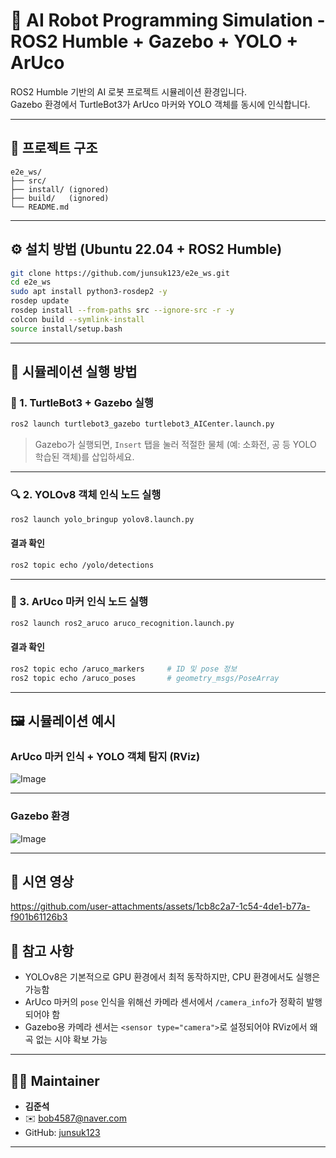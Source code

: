 # 🧠 AI Robot Programming Simulation - ROS2 Humble + Gazebo + YOLO + ArUco

ROS2 Humble 기반의 AI 로봇 프로젝트 시뮬레이션 환경입니다.  
Gazebo 환경에서 TurtleBot3가 ArUco 마커와 YOLO 객체를 동시에 인식합니다.

---

## 📁 프로젝트 구조

```
e2e_ws/
├── src/
├── install/ (ignored)
├── build/   (ignored)
└── README.md
```

---

## ⚙️ 설치 방법 (Ubuntu 22.04 + ROS2 Humble)

```bash
git clone https://github.com/junsuk123/e2e_ws.git
cd e2e_ws
sudo apt install python3-rosdep2 -y
rosdep update
rosdep install --from-paths src --ignore-src -r -y
colcon build --symlink-install
source install/setup.bash
```

---

## 🚀 시뮬레이션 실행 방법

### 🐢 1. TurtleBot3 + Gazebo 실행

```bash
ros2 launch turtlebot3_gazebo turtlebot3_AICenter.launch.py
```

> Gazebo가 실행되면, `Insert` 탭을 눌러 적절한 물체 (예: 소화전, 공 등 YOLO 학습된 객체)를 삽입하세요.

---

### 🔍 2. YOLOv8 객체 인식 노드 실행

```bash
ros2 launch yolo_bringup yolov8.launch.py
```

#### 결과 확인

```bash
ros2 topic echo /yolo/detections
```

---

### 🎯 3. ArUco 마커 인식 노드 실행

```bash
ros2 launch ros2_aruco aruco_recognition.launch.py
```

#### 결과 확인

```bash
ros2 topic echo /aruco_markers     # ID 및 pose 정보
ros2 topic echo /aruco_poses       # geometry_msgs/PoseArray
```

---

## 🖼️ 시뮬레이션 예시

### ArUco 마커 인식 + YOLO 객체 탐지 (RViz)

![Image](https://github.com/user-attachments/assets/21e76fc8-d993-4095-b92b-6d99304471ad)

---

### Gazebo 환경

![Image](https://github.com/user-attachments/assets/65836d64-998b-4a2f-bf1a-d633871e58f5)

---

## 🎥 시연 영상

https://github.com/user-attachments/assets/1cb8c2a7-1c54-4de1-b77a-f901b61126b3

## 📌 참고 사항

- YOLOv8은 기본적으로 GPU 환경에서 최적 동작하지만, CPU 환경에서도 실행은 가능함
- ArUco 마커의 `pose` 인식을 위해선 카메라 센서에서 `/camera_info`가 정확히 발행되어야 함
- Gazebo용 카메라 센서는 `<sensor type="camera">`로 설정되어야 RViz에서 왜곡 없는 시야 확보 가능

---

## 🧑‍💻 Maintainer

- **김준석**
- ✉️ [bob4587@naver.com](mailto:bob4587@naver.com)
- GitHub: [junsuk123](https://github.com/junsuk123)

---

